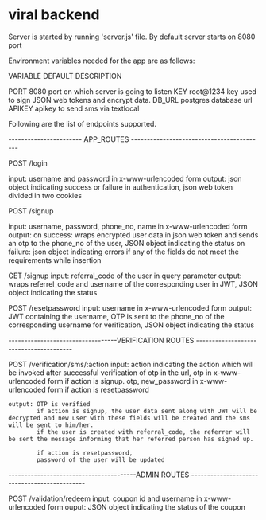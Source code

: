 # viral backend

Server is started by running 'server.js' file.
By default server starts on 8080 port

Environment variables needed for the app are as follows:

VARIABLE                    DEFAULT                     DESCRIPTION

PORT                        8080                        port on which server is going to listen
KEY                         root@1234                   key used to sign JSON web tokens and encrypt data.
DB_URL                                                  postgres database url
APIKEY                                                  apikey to send sms via textlocal



Following are the list of endpoints supported.

----------------------- APP_ROUTES ------------------------------------------

POST /login

input:  username and password in x-www-urlencoded form
output: json object indicating success or failure in authentication,
        json web token divided in two cookies 

POST /signup

input:  username, password, phone_no, name in x-www-urlencoded form
output: 
    on success:
        wraps encrypted user data in json web token and sends an otp to the phone_no of the user,
        JSON object indicating the status
    on failure:
        json object indicating errors if any of the fields do not meet the requirements while insertion

    
GET /signup
    input:  referral_code of the user in query parameter
    output: wraps referrel_code and username of the corresponding user in JWT,
            JSON object indicating the status



POST /resetpassword
    input: username in x-www-urlencoded form
    output: JWT containing the username, 
            OTP is sent to the phone_no of the corresponding username for verification,
            JSON object indicating the status


----------------------------------VERIFICATION ROUTES ---------------------------------------

POST /verification/sms/:action
    input: action indicating the action which will be invoked after successful verification of otp in the           url, 
            otp in x-www-urlencoded form    if action is signup.
            otp, new_password in x-www-urlencoded form if action is resetpassword

    output: OTP is verified 
            if action is signup, the user data sent along with JWT will be decrypted and new user with these fields will be created and the sms will be sent to him/her.
            if the user is created with referral_code, the referrer will be sent the message informing that her referred person has signed up.

            if action is resetpassword,
            password of the user will be updated

    

----------------------------------------ADMIN ROUTES ---------------------------------------------

POST /validation/redeem
    input: coupon id and username in x-www-urlencoded form
    ouput: JSON object indicating the status of the coupon